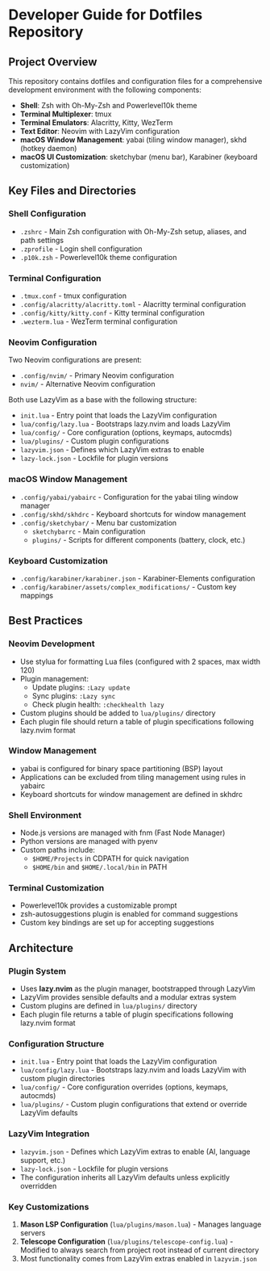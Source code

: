 # Developer Guide for Dotfiles Repository

## Project Overview

This repository contains dotfiles and configuration files for a comprehensive development environment with the following components:

- **Shell**: Zsh with Oh-My-Zsh and Powerlevel10k theme
- **Terminal Multiplexer**: tmux
- **Terminal Emulators**: Alacritty, Kitty, WezTerm
- **Text Editor**: Neovim with LazyVim configuration
- **macOS Window Management**: yabai (tiling window manager), skhd (hotkey daemon)
- **macOS UI Customization**: sketchybar (menu bar), Karabiner (keyboard customization)

## Key Files and Directories

### Shell Configuration
- `.zshrc` - Main Zsh configuration with Oh-My-Zsh setup, aliases, and path settings
- `.zprofile` - Login shell configuration
- `.p10k.zsh` - Powerlevel10k theme configuration

### Terminal Configuration
- `.tmux.conf` - tmux configuration
- `.config/alacritty/alacritty.toml` - Alacritty terminal configuration
- `.config/kitty/kitty.conf` - Kitty terminal configuration
- `.wezterm.lua` - WezTerm terminal configuration

### Neovim Configuration
Two Neovim configurations are present:
- `.config/nvim/` - Primary Neovim configuration
- `nvim/` - Alternative Neovim configuration

Both use LazyVim as a base with the following structure:
- `init.lua` - Entry point that loads the LazyVim configuration
- `lua/config/lazy.lua` - Bootstraps lazy.nvim and loads LazyVim
- `lua/config/` - Core configuration (options, keymaps, autocmds)
- `lua/plugins/` - Custom plugin configurations
- `lazyvim.json` - Defines which LazyVim extras to enable
- `lazy-lock.json` - Lockfile for plugin versions

### macOS Window Management
- `.config/yabai/yabairc` - Configuration for the yabai tiling window manager
- `.config/skhd/skhdrc` - Keyboard shortcuts for window management
- `.config/sketchybar/` - Menu bar customization
  - `sketchybarrc` - Main configuration
  - `plugins/` - Scripts for different components (battery, clock, etc.)

### Keyboard Customization
- `.config/karabiner/karabiner.json` - Karabiner-Elements configuration
- `.config/karabiner/assets/complex_modifications/` - Custom key mappings

## Best Practices

### Neovim Development
- Use stylua for formatting Lua files (configured with 2 spaces, max width 120)
- Plugin management:
  - Update plugins: `:Lazy update`
  - Sync plugins: `:Lazy sync`
  - Check plugin health: `:checkhealth lazy`
- Custom plugins should be added to `lua/plugins/` directory
- Each plugin file should return a table of plugin specifications following lazy.nvim format

### Window Management
- yabai is configured for binary space partitioning (BSP) layout
- Applications can be excluded from tiling management using rules in yabairc
- Keyboard shortcuts for window management are defined in skhdrc

### Shell Environment
- Node.js versions are managed with fnm (Fast Node Manager)
- Python versions are managed with pyenv
- Custom paths include:
  - `$HOME/Projects` in CDPATH for quick navigation
  - `$HOME/bin` and `$HOME/.local/bin` in PATH

### Terminal Customization
- Powerlevel10k provides a customizable prompt
- zsh-autosuggestions plugin is enabled for command suggestions
- Custom key bindings are set up for accepting suggestions

## Architecture

### Plugin System
- Uses **lazy.nvim** as the plugin manager, bootstrapped through LazyVim
- LazyVim provides sensible defaults and a modular extras system
- Custom plugins are defined in `lua/plugins/` directory
- Each plugin file returns a table of plugin specifications following lazy.nvim format

### Configuration Structure
- `init.lua` - Entry point that loads the LazyVim configuration
- `lua/config/lazy.lua` - Bootstraps lazy.nvim and loads LazyVim with custom plugin directories
- `lua/config/` - Core configuration overrides (options, keymaps, autocmds)
- `lua/plugins/` - Custom plugin configurations that extend or override LazyVim defaults

### LazyVim Integration
- `lazyvim.json` - Defines which LazyVim extras to enable (AI, language support, etc.)
- `lazy-lock.json` - Lockfile for plugin versions
- The configuration inherits all LazyVim defaults unless explicitly overridden

### Key Customizations
1. **Mason LSP Configuration** (`lua/plugins/mason.lua`) - Manages language servers
2. **Telescope Configuration** (`lua/plugins/telescope-config.lua`) - Modified to always search from project root instead of current directory
3. Most functionality comes from LazyVim extras enabled in `lazyvim.json`
